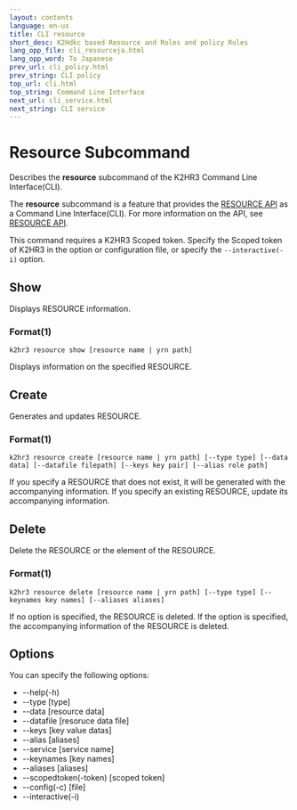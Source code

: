 ```yaml
---
layout: contents
language: en-us
title: CLI resource
short_desc: K2Hdkc based Resource and Roles and policy Rules
lang_opp_file: cli_resourceja.html
lang_opp_word: To Japanese
prev_url: cli_policy.html
prev_string: CLI policy
top_url: cli.html
top_string: Command Line Interface
next_url: cli_service.html
next_string: CLI service
---
```


# Resource Subcommand
Describes the **resource** subcommand of the K2HR3 Command Line Interface(CLI).

The **resource** subcommand is a feature that provides the [RESOURCE API](api_resource.html) as a Command Line Interface(CLI).
For more information on the API, see [RESOURCE API](api_resource.html).

This command requires a K2HR3 Scoped token. Specify the Scoped token of K2HR3 in the option or configuration file, or specify the `--interactive(-i)` option.

## Show
Displays RESOURCE information.

### Format(1)
```
k2hr3 resource show [resource name | yrn path]
```
Displays information on the specified RESOURCE.

## Create
Generates and updates RESOURCE.

### Format(1)
```
k2hr3 resource create [resource name | yrn path] [--type type] [--data data] [--datafile filepath] [--keys key pair] [--alias role path]
```
If you specify a RESOURCE that does not exist, it will be generated with the accompanying information.
If you specify an existing RESOURCE, update its accompanying information.

## Delete
Delete the RESOURCE or the element of the RESOURCE.

### Format(1)
```
k2hr3 resource delete [resource name | yrn path] [--type type] [--keynames key names] [--aliases aliases]
```
If no option is specified, the RESOURCE is deleted.
If the option is specified, the accompanying information of the RESOURCE is deleted.

## Options
You can specify the following options:
- -\-help(-h)
- -\-type [type]
- -\-data [resource data]
- -\-datafile [resoruce data file]
- -\-keys [key value datas]
- -\-alias [aliases]
- -\-service [service name]
- -\-keynames [key names]
- -\-aliases [aliases]
- -\-scopedtoken(-token) [scoped token]
- -\-config(-c) [file]
- -\-interactive(-i)
